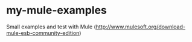 my-mule-examples
================

Small examples and test with Mule (http://www.mulesoft.org/download-mule-esb-community-edition)